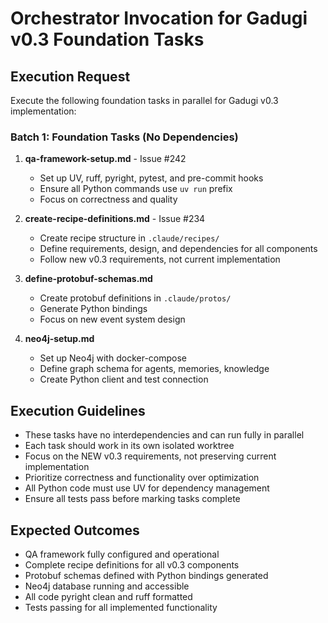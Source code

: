 # Orchestrator Invocation for Gadugi v0.3 Foundation Tasks

## Execution Request

Execute the following foundation tasks in parallel for Gadugi v0.3 implementation:

### Batch 1: Foundation Tasks (No Dependencies)

1. **qa-framework-setup.md** - Issue #242
   - Set up UV, ruff, pyright, pytest, and pre-commit hooks
   - Ensure all Python commands use `uv run` prefix
   - Focus on correctness and quality

2. **create-recipe-definitions.md** - Issue #234
   - Create recipe structure in `.claude/recipes/`
   - Define requirements, design, and dependencies for all components
   - Follow new v0.3 requirements, not current implementation

3. **define-protobuf-schemas.md**
   - Create protobuf definitions in `.claude/protos/`
   - Generate Python bindings
   - Focus on new event system design

4. **neo4j-setup.md**
   - Set up Neo4j with docker-compose
   - Define graph schema for agents, memories, knowledge
   - Create Python client and test connection

## Execution Guidelines

- These tasks have no interdependencies and can run fully in parallel
- Each task should work in its own isolated worktree
- Focus on the NEW v0.3 requirements, not preserving current implementation
- Prioritize correctness and functionality over optimization
- All Python code must use UV for dependency management
- Ensure all tests pass before marking tasks complete

## Expected Outcomes

- QA framework fully configured and operational
- Complete recipe definitions for all v0.3 components
- Protobuf schemas defined with Python bindings generated
- Neo4j database running and accessible
- All code pyright clean and ruff formatted
- Tests passing for all implemented functionality
